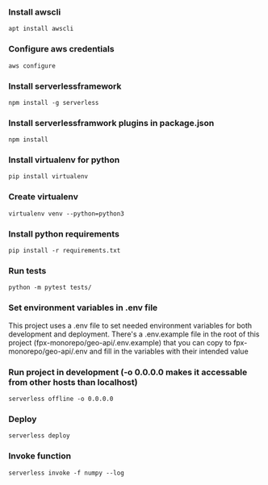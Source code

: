 ### Install awscli
`apt install awscli`

### Configure aws credentials
`aws configure`

### Install serverlessframework
`npm install -g serverless`

### Install serverlessframwork plugins in package.json
`npm install`

### Install virtualenv for python
`pip install virtualenv`

### Create virtualenv
`virtualenv venv --python=python3`

### Install python requirements
`pip install -r requirements.txt`

### Run tests
`python -m pytest tests/`

### Set environment variables in .env file
This project uses a .env file to set needed environment variables for both development 
and deployment. There's a .env.example file in the root of this project (fpx-monorepo/geo-api/.env.example) that you can copy to fpx-monorepo/geo-api/.env and fill in the variables with
their intended value

### Run project in development (-o 0.0.0.0 makes it accessable from other hosts than localhost)
`serverless offline -o 0.0.0.0`

### Deploy
`serverless deploy`

### Invoke function
`serverless invoke -f numpy --log`
